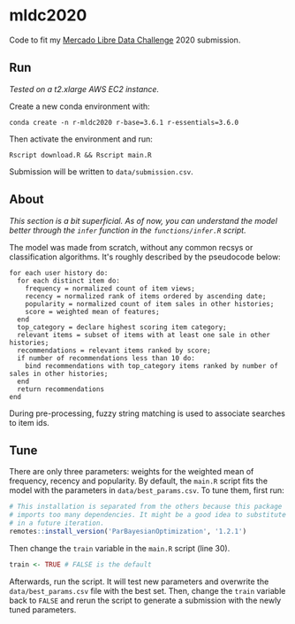 # mldc2020

Code to fit my [Mercado Libre Data Challenge](https://ml-challenge.mercadolibre.com/) 
2020 submission.

## Run

_Tested on a t2.xlarge AWS EC2 instance._

Create a new conda environment with:

```shell
conda create -n r-mldc2020 r-base=3.6.1 r-essentials=3.6.0
```

Then activate the environment and run:

```shell
Rscript download.R && Rscript main.R
```

Submission will be written to `data/submission.csv`.

## About

_This section is a bit superficial. As of now, you can understand the model 
better through the `infer` function in the `functions/infer.R` script._

The model was made from scratch, without any common recsys or classification 
algorithms. It's roughly described by the pseudocode below:

```
for each user history do:
  for each distinct item do:
    frequency = normalized count of item views;
    recency = normalized rank of items ordered by ascending date;
    popularity = normalized count of item sales in other histories;
    score = weighted mean of features;
  end
  top_category = declare highest scoring item category;
  relevant items = subset of items with at least one sale in other histories;
  recommendations = relevant items ranked by score;
  if number of recommendations less than 10 do:
    bind recommendations with top_category items ranked by number of sales in other histories;
  end
  return recommendations
end
```

During pre-processing, fuzzy string matching is used to associate searches to 
item ids.

## Tune

There are only three parameters: weights for the weighted mean of frequency, recency and popularity.
By default, the `main.R` script fits the model with the parameters in `data/best_params.csv`. To tune them, first run:

```r
# This installation is separated from the others because this package 
# imports too many dependencies. It might be a good idea to substitute it
# in a future iteration.
remotes::install_version('ParBayesianOptimization', '1.2.1')
```

Then change the `train` variable in the `main.R` script (line 30).

```r
train <- TRUE # FALSE is the default
```

Afterwards, run the script. It will test new parameters and overwrite the `data/best_params.csv` file with the best set. Then, change the `train` variable back to `FALSE` and rerun the script to generate a submission with the newly tuned parameters.
